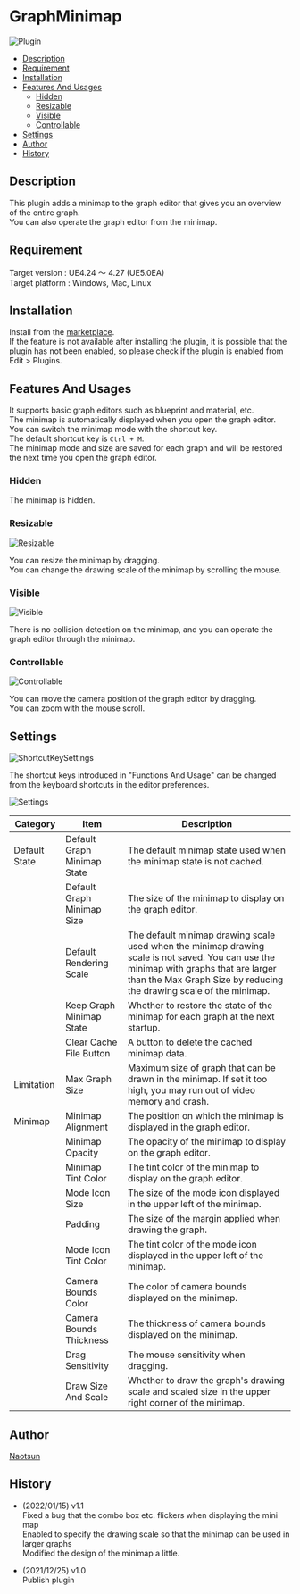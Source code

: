 # GraphMinimap

![Plugin](https://user-images.githubusercontent.com/51815450/147378061-05e7c9d0-488a-4e9c-bfdf-bb1966bb5fb1.PNG)

<!--ts-->
* [Description](#Description)
* [Requirement](#Requirement)
* [Installation](#Installation)
* [Features And Usages](#features-and-usages)
    * [Hidden](#hidden)
    * [Resizable](#resizable)
    * [Visible](#visible)
    * [Controllable](#controllable)
* [Settings](#Settings)
* [Author](#Author)
* [History](#History)
<!--te-->

## Description

This plugin adds a minimap to the graph editor that gives you an overview of the entire graph.  
You can also operate the graph editor from the minimap.  

## Requirement

Target version : UE4.24 ～ 4.27 (UE5.0EA)    
Target platform : Windows, Mac, Linux  

## Installation

Install from the [marketplace](https://www.unrealengine.com/marketplace/en/product/graph-minimap).  
If the feature is not available after installing the plugin, it is possible that the plugin has not been enabled, so please check if the plugin is enabled from Edit > Plugins.

## Features And Usages

It supports basic graph editors such as blueprint and material, etc.  
The minimap is automatically displayed when you open the graph editor.  
You can switch the minimap mode with the shortcut key.  
The default shortcut key is ```Ctrl + M```.  
The minimap mode and size are saved for each graph and will be restored the next time you open the graph editor.  

### Hidden

The minimap is hidden.  

### Resizable

![Resizable](https://user-images.githubusercontent.com/51815450/147378312-897bc859-d8ae-4587-a393-a1ac4ccc471b.gif)

You can resize the minimap by dragging.  
You can change the drawing scale of the minimap by scrolling the mouse.  

### Visible

![Visible](https://user-images.githubusercontent.com/51815450/147378411-a44fcdc6-9bd5-44aa-8a09-5f1c0769f87f.gif)

There is no collision detection on the minimap, and you can operate the graph editor through the minimap.  

### Controllable

![Controllable](https://user-images.githubusercontent.com/51815450/147378422-be90a3b0-a9bd-40a8-a6b5-f7a931d5dd2d.gif)

You can move the camera position of the graph editor by dragging.  
You can zoom with the mouse scroll.  

## Settings

![ShortcutKeySettings](https://user-images.githubusercontent.com/51815450/147378158-5c75649f-88e6-4f6d-9af9-cf0ac07ef649.PNG)

The shortcut keys introduced in "Functions And Usage" can be changed from the keyboard shortcuts in the editor preferences.  

![Settings](https://user-images.githubusercontent.com/51815450/147378165-9eeb0cd2-9247-47cd-873c-dcf59eb57500.PNG)

|**Category**|**Item**|**Description**|
|---|---|---|
|Default State|Default Graph Minimap State|The default minimap state used when the minimap state is not cached.|
| |Default Graph Minimap Size|The size of the minimap to display on the graph editor.|
| |Default Rendering Scale|The default minimap drawing scale used when the minimap drawing scale is not saved. You can use the minimap with graphs that are larger than the Max Graph Size by reducing the drawing scale of the minimap.|
| |Keep Graph Minimap State|Whether to restore the state of the minimap for each graph at the next startup.|
| |Clear Cache File Button|A button to delete the cached minimap data.|
|Limitation|Max Graph Size|Maximum size of graph that can be drawn in the minimap. If set it too high, you may run out of video memory and crash.|
|Minimap|Minimap Alignment|The position on which the minimap is displayed in the graph editor.|
| |Minimap Opacity|The opacity of the minimap to display on the graph editor.|
| |Minimap Tint Color|The tint color of the minimap to display on the graph editor.|
| |Mode Icon Size|The size of the mode icon displayed in the upper left of the minimap.|
| |Padding|The size of the margin applied when drawing the graph.|
| |Mode Icon Tint Color|The tint color of the mode icon displayed in the upper left of the minimap.|
| |Camera Bounds Color|The color of camera bounds displayed on the minimap.|
| |Camera Bounds Thickness|The thickness of camera bounds displayed on the minimap.|
| |Drag Sensitivity|The mouse sensitivity when dragging.|
| |Draw Size And Scale|Whether to draw the graph's drawing scale and scaled size in the upper right corner of the minimap.|

## Author

[Naotsun](https://twitter.com/Naotsun_UE)

## History

- (2022/01/15) v1.1  
  Fixed a bug that the combo box etc. flickers when displaying the mini map  
  Enabled to specify the drawing scale so that the minimap can be used in larger graphs  
  Modified the design of the minimap a little.  

- (2021/12/25) v1.0   
  Publish plugin
